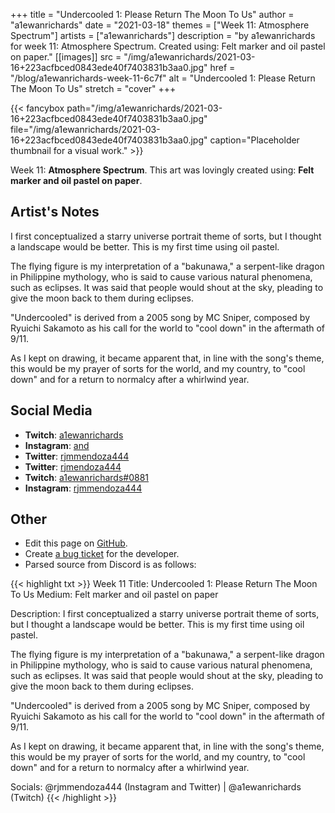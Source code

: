 +++
title =       "Undercooled 1: Please Return The Moon To Us"
author =      "a1ewanrichards"
date =        "2021-03-18"
themes =      ["Week 11: Atmosphere Spectrum"]
artists =     ["a1ewanrichards"]
description = "by a1ewanrichards for week 11: Atmosphere Spectrum. Created using: Felt marker and oil pastel on paper."
[[images]]
              src = "/img/a1ewanrichards/2021-03-16+223acfbced0843ede40f7403831b3aa0.jpg"
              href = "/blog/a1ewanrichards-week-11-6c7f"
              alt = "Undercooled 1: Please Return The Moon To Us"
              stretch = "cover"
+++


{{< fancybox path="/img/a1ewanrichards/2021-03-16+223acfbced0843ede40f7403831b3aa0.jpg" file="/img/a1ewanrichards/2021-03-16+223acfbced0843ede40f7403831b3aa0.jpg" caption="Placeholder thumbnail for a visual work." >}}


Week 11: **Atmosphere Spectrum**. This art was lovingly created using: **Felt marker and oil pastel on paper**.

## Artist's Notes

I first conceptualized a starry universe portrait theme of sorts, but I thought a landscape would be better. This is my first time using oil pastel.

The flying figure is my interpretation of a "bakunawa," a serpent-like dragon in Philippine mythology, who is said to cause various natural phenomena, such as eclipses. It was said that people would shout at the sky, pleading to give the moon back to them during eclipses.

"Undercooled" is derived from a 2005 song by MC Sniper, composed by Ryuichi Sakamoto as his call for the world to "cool down" in the aftermath of 9/11.

As I kept on drawing, it became apparent that, in line with the song's theme, this would be my prayer of sorts for the world, and my country, to "cool down" and for a return to normalcy after a whirlwind year.

## Social Media

- **Twitch**: <a href='https://twitch.tv/a1ewanrichards' target='_blank'>a1ewanrichards</a>
- **Instagram**: <a href='https://instagram.com/and' target='_blank'>and</a>
- **Twitter**: <a href='https://twitter.com/rjmmendoza444' target='_blank'>rjmmendoza444</a>
- **Twitter**: <a href='https://twitter.com/rjmendoza444' target='_blank'>rjmendoza444</a>
- **Twitch**: <a href='https://twitch.tv/a1ewanrichards#0881' target='_blank'>a1ewanrichards#0881</a>
- **Instagram**: <a href='https://instagram.com/rjmmendoza444' target='_blank'>rjmmendoza444</a>


## Other

- Edit this page on [GitHub](https://github.com/teaminkling/web-refresh/edit/main/content/blog/a1ewanrichards-week-11-6c7f.md).
- Create [a bug ticket](https://github.com/teaminkling/web-refresh/issues/new?assignees=&labels=bug&template=problem-report.md&title=) for the developer.
- Parsed source from Discord is as follows:

{{< highlight txt >}}
Week 11
Title: Undercooled 1: Please Return The Moon To Us
Medium: Felt marker and oil pastel on paper

Description: I first conceptualized a starry universe portrait theme of sorts, but I thought a landscape would be better. This is my first time using oil pastel.

The flying figure is my interpretation of a "bakunawa," a serpent-like dragon in Philippine mythology, who is said to cause various natural phenomena, such as eclipses. It was said that people would shout at the sky, pleading to give the moon back to them during eclipses.

"Undercooled" is derived from a 2005 song by MC Sniper, composed by Ryuichi Sakamoto as his call for the world to "cool down" in the aftermath of 9/11.

As I kept on drawing, it became apparent that, in line with the song's theme, this would be my prayer of sorts for the world, and my country, to "cool down" and for a return to normalcy after a whirlwind year.

Socials: @rjmmendoza444 (Instagram and Twitter) | @a1ewanrichards (Twitch)
{{< /highlight >}}